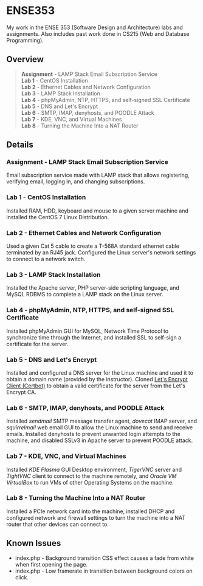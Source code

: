 # ENSE353
My work in the ENSE 353 (Software Design and Architecture) labs and assignments. Also includes past work done in CS215 (Web and Database Programming).

## Overview
> **Assignment** - LAMP Stack Email Subscription Service  
> **Lab 1** - CentOS Installation  
> **Lab 2** - Ethernet Cables and Network Configuration  
> **Lab 3** - LAMP Stack Installation  
> **Lab 4** - phpMyAdmin, NTP, HTTPS, and self-signed SSL Certificate  
> **Lab 5** - DNS and Let's Encrypt  
> **Lab 6** - SMTP, IMAP, denyhosts, and POODLE Attack  
> **Lab 7** - KDE, VNC, and Virtual Machines  
> **Lab 8** - Turning the Machine Into a NAT Router  

## Details
### Assignment - LAMP Stack Email Subscription Service
Email subscription service made with LAMP stack that allows registering, verifying email, logging in, and changing subscriptions.

### Lab 1 - CentOS Installation
Installed RAM, HDD, keyboard and mouse to a given server machine and installed the CentOS 7 Linux Distribution.

### Lab 2 - Ethernet Cables and Network Configuration
Used a given Cat 5 cable to create a T-568A standard ethernet cable terminated by an RJ45 jack. Configured the Linux server's
network settings to connect to a network switch.

### Lab 3 - LAMP Stack Installation
Installed the Apache server, PHP server-side scripting language, and MySQL RDBMS to complete a LAMP stack on the Linux server.

### Lab 4 - phpMyAdmin, NTP, HTTPS, and self-signed SSL Certificate
Installed phpMyAdmin GUI for MySQL, Network Time Protocol to synchronize time through the Internet, 
and installed SSL to self-sign a certificate for the server.

### Lab 5 - DNS and Let's Encrypt
Installed and configured a DNS server for the Linux machine and used it to obtain a domain name (provided by the instructor). 
Cloned [Let's Encrypt Client (Certbot)](https://github.com/certbot/certbot) to obtain a valid certificate for the server from the Let's Encrypt CA.

### Lab 6 - SMTP, IMAP, denyhosts, and POODLE Attack
Installed *sendmail* SMTP message transfer agent, *dovecot* IMAP server, and *squirrelmail* web email GUI to allow the Linux machine to
send and receive emails. Installed denyhosts to prevent unwanted login attempts to the machine, and disabled SSLv3 in Apache server to
prevent POODLE attack.

### Lab 7 - KDE, VNC, and Virtual Machines
Installed *KDE Plasma* GUI Desktop environment, *TigerVNC* server and *TightVNC* client to connect to the machine remotely, and *Oracle VM VirtualBox*
to run VMs of other Operating Systems on the machine.

### Lab 8 - Turning the Machine Into a NAT Router
Installed a PCIe network card into the machine, installed DHCP and configured network and firewall settings to turn
the machine into a NAT router that other devices can connect to.

## Known Issues
*   index.php - Background transition CSS effect causes a fade from white when first opening the page.
*   index.php - Low framerate in transition between background colors on click.
